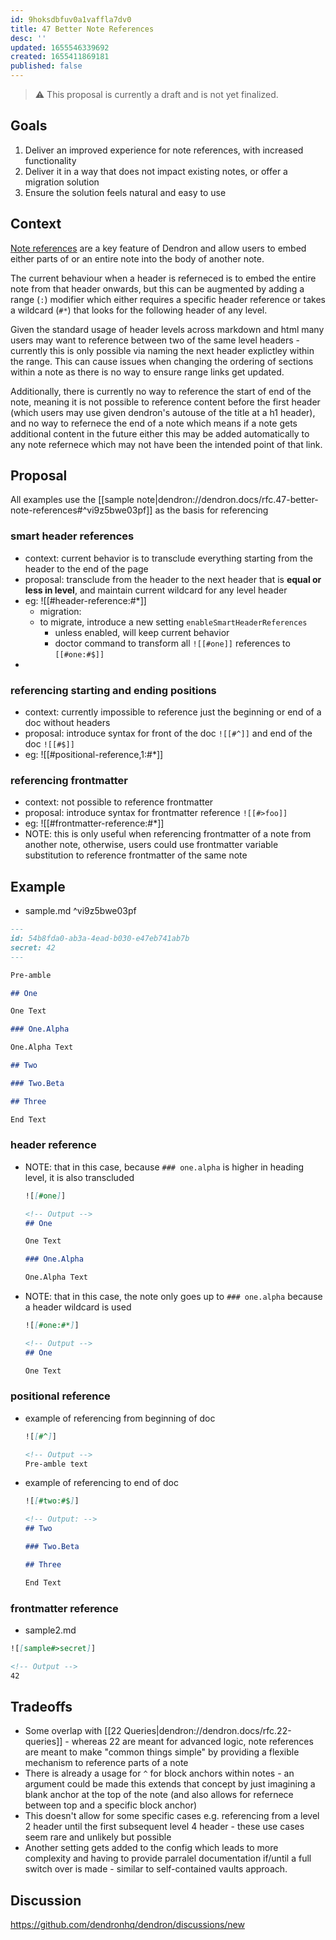 ```yaml
---
id: 9hoksdbfuv0a1vaffla7dv0
title: 47 Better Note References
desc: ''
updated: 1655546339692
created: 1655411869181
published: false
---
```

<!-- Remove the following warning once you are done writing the RFC. -->
> ⚠️ This proposal is currently a draft and is not yet finalized.

## Goals

1. Deliver an improved experience for note references, with increased functionality 
2. Deliver it in a way that does not impact existing notes, or offer a migration solution
3. Ensure the solution feels natural and easy to use

## Context
[Note references](https://wiki.dendron.so/notes/f1af56bb-db27-47ae-8406-61a98de6c78c/) are a key feature of Dendron and allow users to embed either parts of or an entire note into the body of another note. 

The current behaviour when a header is referneced is to embed the entire note from that header onwards, but this can be augmented by adding a range (`:`) modifier which either requires a specific header reference or takes a wildcard (`#*`) that looks for the following header of any level. 

Given the standard usage of header levels across markdown and html many users may want to reference between two of the same level headers - currently this is only possible via naming the next header explictley within the range. This can cause issues when changing the ordering of sections within a note as there is no way to ensure range links get updated.

Additionally, there is currently no way to reference the start of end of the note, meaning it is not possible to reference content before the first header (which users may use given dendron's autouse of the title at a h1 header), and no way to refernece the end of a note which means if a note gets additional content in the future either this may be added automatically to any note refernece which may not have been the intended point of that link.

## Proposal

All examples use the [[sample note|dendron://dendron.docs/rfc.47-better-note-references#^vi9z5bwe03pf]] as the basis for referencing


### smart header references
- context: current behavior is to transclude everything starting from the header to the end of the page
- proposal: transclude from the header to the next header that is **equal or less in level**, and maintain current wildcard for any level header
- eg: ![[#header-reference:#*]]
  - migration:
  - to migrate, introduce a new setting `enableSmartHeaderReferences` 
    - unless enabled, will keep current behavior
    - doctor command to transform all `![[#one]]` references to `[[#one:#$]]` 
- 

### referencing starting and ending positions
- context: currently impossible to reference just the beginning or end of a doc without headers
- proposal: introduce syntax for front of the doc `![[#^]]` and end of the doc `![[#$]]`
- eg: ![[#positional-reference,1:#*]]

### referencing frontmatter
- context: not possible to reference frontmatter
- proposal: introduce syntax for frontmatter reference `![[#>foo]]`
- eg: ![[#frontmatter-reference:#*]]
- NOTE: this is only useful when referencing frontmatter of a note from another note, otherwise, users could use frontmatter variable substitution to reference frontmatter of the same note


## Example

- sample.md ^vi9z5bwe03pf
```md
--- 
id: 54b8fda0-ab3a-4ead-b030-e47eb741ab7b
secret: 42
---

Pre-amble

## One

One Text

### One.Alpha

One.Alpha Text

## Two

### Two.Beta

## Three

End Text
```

### header reference

- NOTE: that in this case, because `### one.alpha` is higher in heading level, it is also transcluded
  ```md
  ![[#one]]

  <!-- Output -->
  ## One

  One Text

  ### One.Alpha

  One.Alpha Text
  ```
- NOTE: that in this case, the note only goes up to `### one.alpha` because a header wildcard is used
  ```md
  ![[#one:#*]]

  <!-- Output -->
  ## One

  One Text
  ```

### positional reference

- example of referencing from beginning of doc
  ```md
  ![[#^]]

  <!-- Output -->
  Pre-amble text
  ```

- example of referencing to end of doc
  ```md
  ![[#two:#$]]

  <!-- Output: -->
  ## Two

  ### Two.Beta

  ## Three

  End Text
  ```

### frontmatter reference

- sample2.md
```md
![[sample#>secret]]

<!-- Output -->
42
```

## Tradeoffs
- Some overlap with [[22 Queries|dendron://dendron.docs/rfc.22-queries]] - whereas 22 are meant for advanced logic, note references are meant to make "common things simple" by providing a flexible mechanism to reference parts of a note
- There is already a usage for `^` for block anchors within notes - an argument could be made this extends that concept by just imagining a blank anchor at the top of the note (and also allows for refernece between top and a specific block anchor) 
- This doesn't allow for some specific cases e.g. referencing from a level 2 header until the first subsequent level 4 header - these use cases seem rare and unlikely but possible
- Another setting gets added to the config which leads to more complexity and having to provide parralel documentation if/until a full switch over is made - similar to self-contained vaults approach.

## Discussion
<!-- Click the link and create new discussion -->
https://github.com/dendronhq/dendron/discussions/new
